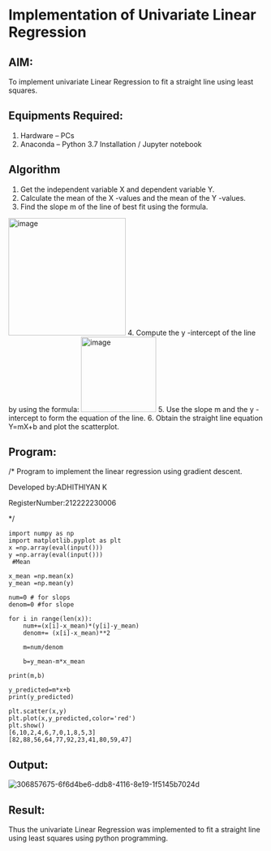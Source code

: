 # Implementation of Univariate Linear Regression
## AIM:
To implement univariate Linear Regression to fit a straight line using least squares.

## Equipments Required:
1. Hardware – PCs
2. Anaconda – Python 3.7 Installation / Jupyter notebook

## Algorithm
1. Get the independent variable X and dependent variable Y.
2. Calculate the mean of the X -values and the mean of the Y -values.
3. Find the slope m of the line of best fit using the formula. 
<img width="231" alt="image" src="https://user-images.githubusercontent.com/93026020/192078527-b3b5ee3e-992f-46c4-865b-3b7ce4ac54ad.png">
4. Compute the y -intercept of the line by using the formula:
<img width="148" alt="image" src="https://user-images.githubusercontent.com/93026020/192078545-79d70b90-7e9d-4b85-9f8b-9d7548a4c5a4.png">
5. Use the slope m and the y -intercept to form the equation of the line.
6. Obtain the straight line equation Y=mX+b and plot the scatterplot.

## Program:
/*
Program to implement the linear regression using gradient descent.

Developed by:ADHITHIYAN K

RegisterNumber:212222230006

*/
```
import numpy as np
import matplotlib.pyplot as plt
x =np.array(eval(input()))
y =np.array(eval(input()))
 #Mean

x_mean =np.mean(x)
y_mean =np.mean(y)

num=0 # for slops
denom=0 #for slope

for i in range(len(x)):
    num+=(x[i]-x_mean)*(y[i]-y_mean)
    denom+= (x[i]-x_mean)**2

    m=num/denom

    b=y_mean-m*x_mean

print(m,b)

y_predicted=m*x+b
print(y_predicted)

plt.scatter(x,y)
plt.plot(x,y_predicted,color='red')
plt.show()
[6,10,2,4,6,7,0,1,8,5,3]
[82,88,56,64,77,92,23,41,80,59,47]
```
## Output:

![306857675-6f6d4be6-ddb8-4116-8e19-1f5145b7024d](https://github.com/AdhithiyanK/Find-the-best-fit-line-using-Least-Squares-Method/assets/121029258/0156a01d-dd7b-4fa6-9133-f6bf38f63b47)


## Result:
Thus the univariate Linear Regression was implemented to fit a straight line using least squares using python programming.
